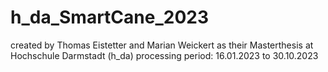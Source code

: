 # h_da_SmartCane_2023

created by Thomas Eistetter and Marian Weickert as their Masterthesis at Hochschule Darmstadt (h_da)
processing period: 16.01.2023 to 30.10.2023
